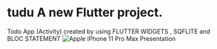 # tudu A new Flutter project.
Todo App (Activity) created by using FLUTTER WIDGETS , SQFLITE and BLOC STATEMENT 
![Apple iPhone 11 Pro Max Presentation](https://user-images.githubusercontent.com/112031810/187052062-36095f69-33d8-49dd-bacd-37b01fde442e.png)
